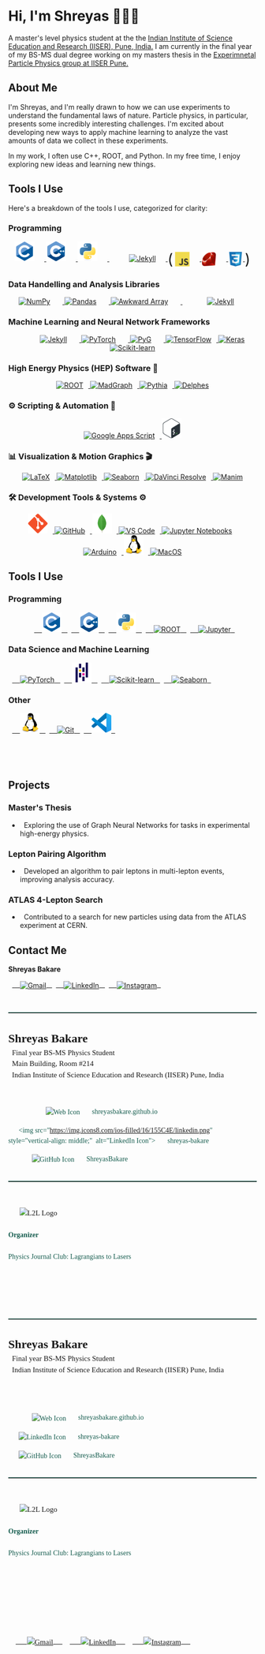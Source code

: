 # Hi, I'm Shreyas 🙋🏻‍♂️

A master's level physics student at the the [Indian Institute of Science Education and Research (IISER), Pune, India.](https://www.iiserpune.ac.in/) I am currently in the final year of my BS-MS dual degree working on my masters thesis in the [Experimnetal Particle Physics group at IISER Pune.](http://sites.iiserpune.ac.in/~ehep/index.html)

## About Me

I'm Shreyas, and I'm really drawn to how we can use experiments to understand the fundamental laws of nature. Particle physics, in particular, presents some incredibly interesting challenges. I'm excited about developing new ways to apply machine learning to analyze the vast amounts of data we collect in these experiments.

In my work, I often use C++, ROOT, and Python. In my free time, I enjoy exploring new ideas and learning new things.

## Tools I Use

Here's a breakdown of the tools I use, categorized for clarity:

### Programming

<p align="center">
  <a href="https://www.cprogramming.com/" target="_blank" rel="noreferrer">
    <img src="https://raw.githubusercontent.com/devicons/devicon/master/icons/c/c-original.svg" alt="C" width="40" height="40" style="margin-right: 20px;">
  </a>
  <a href="https://www.w3schools.com/cpp/" target="_blank" rel="noreferrer">
    <img src="https://raw.githubusercontent.com/devicons/devicon/master/icons/cplusplus/cplusplus-original.svg" alt="C++" width="40" height="40" style="margin-right: 20px;">
  </a>
  <a href="https://www.python.org" target="_blank" rel="noreferrer">
    <img src="https://raw.githubusercontent.com/devicons/devicon/master/icons/python/python-original.svg" alt="Python" width="40" height="40" style="margin-right: 20px;">
  </a>
  <a href="https://jekyllrb.com/" target="_blank" rel="noreferrer">
    <picture>
      <source media="(prefers-color-scheme: dark)" srcset="https://upload.wikimedia.org/wikipedia/commons/4/42/Jekyll_%28software%29_Logo.png" alt="PyTorch Dark Mode Logo" width="80" height="40" style="margin-right: 20px;">
      <source media="(prefers-color-scheme: light)" srcset="https://miro.medium.com/v2/resize:fit:1200/format:webp/1*ThcllHZuDgpCMUCjYLqQag.png" alt="PyTorch Light Mode Logo" width="80" height="40" style="margin-right: 20px;">
      <img src="https://pytorch.org/assets/images/pytorch-logo-dark.svg" alt="Jekyll" width="80" height="40" style="margin-right: 20px;">
    </picture>
  </a>
  <span style="font-size: 30px; vertical-align: middle;">(</span>
  <a href="https://developer.mozilla.org/en-US/docs/Web/JavaScript" target="_blank" rel="noreferrer">
    <img src="https://raw.githubusercontent.com/devicons/devicon/master/icons/javascript/javascript-original.svg" alt="JavaScript" width="30" height="30" style="margin-right: 20px; vertical-align: middle;">
  </a>
  <a href="https://www.ruby-lang.org/en/" target="_blank" rel="noreferrer">
    <img src="https://raw.githubusercontent.com/devicons/devicon/master/icons/ruby/ruby-original.svg" alt="Ruby" width="30" height="30" style="margin-right: 20px; vertical-align: middle;">
  </a>
  <a href="https://www.w3.org/Style/CSS/Overview.en.html" target="_blank" rel="noreferrer">
    <img src="https://raw.githubusercontent.com/devicons/devicon/master/icons/css3/css3-original.svg" alt="CSS" width="30" height="30" style="vertical-align: middle;">
  </a>
  <span style="font-size: 30px; vertical-align: middle;">)</span>
</p>

### Data Handelling and Analysis Libraries

<p align="center">
  <a href="https://numpy.org/" target="_blank" rel="noreferrer">
    <img src="https://www.freecodecamp.org/espanol/news/content/images/2021/04/numpy-1-1-.png" alt="NumPy" width="100" height="50" style="margin-right: 25px;">
  </a>
  <a href="https://pandas.pydata.org/" target="_blank" rel="noreferrer">
    <img src="https://vectorseek.com/wp-content/uploads/2023/07/Pandas-Logo-Vector.svg-.png" alt="Pandas" width="80" height="40" style="margin-right: 25px;">
  </a>
  <a href="https://awkward-array.org/" target="_blank" rel="noreferrer">
    <img src="https://iris-hep.org/assets/logos/awkward.svg" alt="Awkward Array" width="80" height="40" style="margin-right: 25px;">
  </a>
  <a href="https://giotto-tda.github.io/" target="_blank" rel="noreferrer">
    <picture>
      <source media="(prefers-color-scheme: dark)" srcset="https://encrypted-tbn0.gstatic.com/images?q=tbn:ANd9GcSDGiLrTFcdpCM7wJrswZ48l_1ObB54RD1T1Q&s" alt="PyTorch Dark Mode Logo" width="120" height="40" style="margin-right: 25px;">
      <source media="(prefers-color-scheme: light)" srcset="https://raw.githubusercontent.com/giotto-ai/giotto-tda/master/doc/images/tda_logo.svg" alt="PyTorch Light Mode Logo" width="80" height="40" style="margin-right: 25px;">
      <img src="https://pytorch.org/assets/images/pytorch-logo-dark.svg" alt="Jekyll" width="80" height="40" style="margin-right: 25px;">
    </picture>
  </a>
</p>

### Machine Learning  and Neural Network Frameworks

<p align="center">
  <a href="https://giotto-tda.github.io/" target="_blank" rel="noreferrer">
    <picture>
      <source media="(prefers-color-scheme: dark)" srcset="https://encrypted-tbn0.gstatic.com/images?q=tbn:ANd9GcSDGiLrTFcdpCM7wJrswZ48l_1ObB54RD1T1Q&s" alt="PyTorch Dark Mode Logo" width="120" height="40" style="margin-right: 25px;">
      <source media="(prefers-color-scheme: light)" srcset="https://raw.githubusercontent.com/giotto-ai/giotto-tda/master/doc/images/tda_logo.svg" alt="PyTorch Light Mode Logo" width="80" height="40" style="margin-right: 25px;">
      <img src="https://pytorch.org/assets/images/pytorch-logo-dark.svg" alt="Jekyll" width="80" height="40" style="margin-right: 25px;">
    </picture>
  </a>
  <a href="https://pytorch.org/" target="_blank" rel="noreferrer">
    <img src="https://pytorch.org/assets/images/pytorch-logo-dark.svg" alt="PyTorch" width="40" height="40" style="margin-right: 25px;">
  </a>
  <a href="https://pytorch-geometric.readthedocs.io/en/latest/" target="_blank" rel="noreferrer">
    <img src="https://raw.githubusercontent.com/rusty1s/pytorch_geometric/master/docs/_static/img/pyg_logo.png" alt="PyG" width="40" height="40" style="margin-right: 25px;">
  </a>
  <a href="https://www.tensorflow.org" target="_blank" rel="noreferrer">
    <img src="https://www.tensorflow.org/images/tf_logo.svg" alt="TensorFlow" width="40" height="40" style="margin-right: 10px;">
  </a>
  <a href="https://keras.io/" target="_blank" rel="noreferrer">
    <img src="https://keras.io/img/keras-logo-2018-large-1200.png" alt="Keras" width="40" height="40" style="margin-right: 10px;">
  </a>
  <a href="https://scikit-learn.org/stable/" target="_blank" rel="noreferrer">
    <img src="https://upload.wikimedia.org/wikipedia/commons/0/05/Scikit_learn_logo.svg" alt="Scikit-learn" width="40" height="40">
  </a>
</p>

### High Energy Physics (HEP) Software 🚀

<p align="center">
  <a href="https://root.cern/" target="_blank" rel="noreferrer">
    <img src="https://root.cern/img/logos/ROOT_Logo/logos/linux/linux-icon-96.png" alt="ROOT" width="40" height="40" style="margin-right: 10px;">
  </a>
  <a href="https://cp3.irmp.uclouvain.be/projects/madgraph5/" target="_blank" rel="noreferrer">
    <img src="https://cp3.irmp.uclouvain.be/projects/madgraph5/wiki/_media/mg5_logo.png" alt="MadGraph" width="40" height="40" style="margin-right: 10px;">
  </a>
  <a href="https://pythia.hepforge.org/" target="_blank" rel="noreferrer">
    <img src="https://pythia.hepforge.org/doxygen/html/pythialogo.gif" alt="Pythia" width="40" height="40" style="margin-right: 10px;">
  </a>
  <a href="https://cp3.irmp.uclouvain.be/projects/delphes/" target="_blank" rel="noreferrer">
    <img src="https://cp3.irmp.uclouvain.be/projects/delphes/wiki/_media/delphes_logo.png" alt="Delphes" width="40" height="40">
  </a>
</p>

### ⚙️ Scripting & Automation 🤖

<p align="center">
  <a href="https://developers.google.com/apps-script" target="_blank" rel="noreferrer">
    <img src="https://www.gstatic.com/images/branding/product/1x/googlescript_64dp.png" alt="Google Apps Script" width="40" height="40" style="margin-right: 10px;">
  </a>
  <a href="https://www.gnu.org/software/bash/" target="_blank" rel="noreferrer">
    <img src="https://raw.githubusercontent.com/devicons/devicon/master/icons/bash/bash-original.svg" alt="Bash" width="40" height="40">
  </a>
</p>

### 📊 Visualization & Motion Graphics 🎬

<p align="center">
  <a href="https://www.latex-project.org/" target="_blank" rel="noreferrer">
    <img src="https://upload.wikimedia.org/wikipedia/commons/thumb/a/a8/LaTeX_logo.svg/800px-LaTeX_logo.svg.png" alt="LaTeX" width="40" height="40" style="margin-right: 10px;">
  </a>
  <a href="https://matplotlib.org/" target="_blank" rel="noreferrer">
    <img src="https://matplotlib.org/_static/logo2_compressed.svg" alt="Matplotlib" width="40" height="40" style="margin-right: 10px;">
  </a>
  <a href="https://seaborn.pydata.org/" target="_blank" rel="noreferrer">
    <img src="https://seaborn.pydata.org/_static/logo-wide-lightbg.svg" alt="Seaborn" width="40" height="40" style="margin-right: 10px;">
  </a>
  <a href="https://www.blackmagicdesign.com/products/davinciresolve/" target="_blank" rel="noreferrer">
    <img src="https://upload.wikimedia.org/wikipedia/commons/thumb/d/df/DaVinci_Resolve_17_logo.svg/1200px-DaVinci_Resolve_17_logo.svg.png" alt="DaVinci Resolve" width="40" height="40" style="margin-right: 10px;">
  </a>
  <a href="https://www.manim.community/" target="_blank" rel="noreferrer">
    <img src="https://www.manim.community/static/logo/manim_logo_dark.svg" alt="Manim" width="40" height="40">
  </a>
</p>

### 🛠️ Development Tools & Systems ⚙️

<p align="center">
  <a href="https://git-scm.com/" target="_blank" rel="noreferrer">
    <img src="https://raw.githubusercontent.com/devicons/devicon/master/icons/git/git-original.svg" alt="Git" width="40" height="40" style="margin-right: 10px;">
  </a>
  <a href="https://github.com/" target="_blank" rel="noreferrer">
    <img src="https://github.githubassets.com/images/modules/logos_page/GitHub-Mark.png" alt="GitHub" width="40" height="40" style="margin-right: 10px;">
  </a>
  <a href="https://www.mongodb.com/" target="_blank" rel="noreferrer">
    <img src="https://raw.githubusercontent.com/devicons/devicon/master/icons/mongodb/mongodb-original.svg" alt="MongoDB" width="40" height="40" style="margin-right: 10px;">
  </a>
  <a href="https://code.visualstudio.com/" target="_blank" rel="noreferrer">
    <img src="https://upload.wikimedia.org/wikipedia/commons/9/9a/Visual_Studio_Code_1.35_logo.svg" alt="VS Code" width="40" height="40" style="margin-right: 10px;">
  </a>
  <a href="https://jupyter.org/" target="_blank" rel="noreferrer">
    <img src="https://jupyter.org/assets/logos/rectanglelogo-greytext-orangebody-greymoons.svg" alt="Jupyter Notebooks" height="40" style="margin-right: 10px;">
  </a>
  <a href="https://www.arduino.cc/" target="_blank" rel="noreferrer">
    <img src="https://upload.wikimedia.org/wikipedia/commons/thumb/8/87/Arduino_Logo.svg/800px-Arduino_Logo.svg.png" alt="Arduino" width="40" height="40" style="margin-right: 10px;">
  </a>
  <a href="https://www.linux.org/" target="_blank" rel="noreferrer">
    <img src="https://raw.githubusercontent.com/devicons/devicon/master/icons/linux/linux-original.svg" alt="Linux" width="40" height="40" style="margin-right: 10px;">
  </a>
  <a href="https://www.apple.com/macos/" target="_blank" rel="noreferrer">
    <img src="https://upload.wikimedia.org/wikipedia/commons/thumb/3/30/MacOS_logo.svg/640px-MacOS_logo.svg.png" alt="MacOS" width="40" height="40">
  </a>
</p>

## Tools I Use

### Programming

<p align="center">
  <a href="https://www.cprogramming.com/" target="_blank" rel="noreferrer">
    <img src="https://raw.githubusercontent.com/devicons/devicon/master/icons/c/c-original.svg" alt="C" width="40" height="40" />
  </a>
  <a href="https://www.w3schools.com/cpp/" target="_blank" rel="noreferrer">
    <img src="https://raw.githubusercontent.com/devicons/devicon/master/icons/cplusplus/cplusplus-original.svg" alt="C++" width="40" height="40" />
  </a>
  <a href="https://www.python.org" target="_blank" rel="noreferrer">
    <img src="https://raw.githubusercontent.com/devicons/devicon/master/icons/python/python-original.svg" alt="Python" width="40" height="40" />
  </a>
  <a href="https://root.cern/" target="_blank" rel="noreferrer">
    <img src="https://root.cern/img/logos/ROOT_Logo/logos/linux/linux-icon-96.png" alt="ROOT" width="40" height="40" />
  </a>
  <a href="https://jupyter.org/" target="_blank" rel="noreferrer">
    <img src="https://jupyter.org/assets/logos/rectanglelogo-greytext-orangebody-greymoons.svg" alt="Jupyter" height="40" />
  </a>
</p>

### Data Science and Machine Learning

<p align="left">
  <a href="https://pytorch.org/" target="_blank" rel="noreferrer">
    <img src="https://www.vectorlogo.zone/logos/pytorch/pytorch-icon.svg" alt="PyTorch" width="40" height="40" />
  </a>
  <a href="https://pandas.pydata.org/" target="_blank" rel="noreferrer">
    <img src="https://raw.githubusercontent.com/devicons/devicon/2ae2a900d2f041da66e950e4d48052658d850630/icons/pandas/pandas-original.svg" alt="Pandas" width="40" height="40" />
  </a>
  <a href="https://scikit-learn.org/" target="_blank" rel="noreferrer">
    <img src="https://upload.wikimedia.org/wikipedia/commons/0/05/Scikit_learn_logo_small.svg" alt="Scikit-learn" width="40" height="40" />
  </a>
  <a href="https://seaborn.pydata.org/" target="_blank" rel="noreferrer">
    <img src="https://seaborn.pydata.org/_images/logo-mark-lightbg.svg" alt="Seaborn" width="40" height="40" />
  </a>
</p>

### Other

<p align="left">
  <a href="https://www.linux.org/" target="_blank" rel="noreferrer">
    <img src="https://raw.githubusercontent.com/devicons/devicon/master/icons/linux/linux-original.svg" alt="Linux" width="40" height="40" />
  </a>
  <a href="https://git-scm.com/" target="_blank" rel="noreferrer">
    <img src="https://www.vectorlogo.zone/logos/git-scm/git-scm-icon.svg" alt="Git" width="40" height="40" />
  </a>
  <a href="https://code.visualstudio.com/" target="_blank" rel="noreferrer">
    <img src="https://raw.githubusercontent.com/devicons/devicon/master/icons/vscode/vscode-original.svg" alt="VS Code" width="40" height="40" />
  </a>
</p>

<p align="center">
  </p>

<p align="center">
  </p>

## Projects

### Master's Thesis

-   Exploring the use of Graph Neural Networks for tasks in experimental high-energy physics.

### Lepton Pairing Algorithm

-   Developed an algorithm to pair leptons in multi-lepton events, improving analysis accuracy.

### ATLAS 4-Lepton Search

-   Contributed to a search for new particles using data from the ATLAS experiment at CERN.

## Contact Me

**Shreyas Bakare**

<p align="left">
  <a href="mailto:shreyas.bakare@students.iiserpune.ac.in" target="blank">
    <img align="center" src="https://lh3.googleusercontent.com/0rpHlrX8IG77awQMuUZpQ0zGWT7HRYtpncsuRnFo6V3c8Lh2hPjXnEuhDDd-OsLz1vua4ld2rlUYFAaBYk-rZCODmi2eJlwUEVsZgg" alt="Gmail" height="40" width="40" />
  </a>
  <a href="https://linkedin.com/in/shreyas-bakare" target="blank">
    <img align="center" src="https://raw.githubusercontent.com/rahuldkjain/github-profile-readme-generator/master/src/images/icons/Social/linked-in-alt.svg" alt="LinkedIn" height="30" width="40" />
  </a>
  <a href="https://instagram.com/shreeeessh" target="blank">
    <img align="center" src="https://raw.githubusercontent.com/rahuldkjain/github-profile-readme-generator/master/src/images/icons/Social/instagram.svg" alt="Instagram" height="30" width="40" />
  </a>
</p>
<div style="font-family: 'Alegreya'; font-size: 15px; line-height: 1.5;">
  <hr style="border: none; border-top: 1px solid rgb(21,92,78); margin: 10px 0;">
  <div style="font-size: 24px; font-weight: bold;">Shreyas Bakare</div>
  Final year BS-MS Physics Student<br>
  Main Building, Room #214<br>
  Indian Institute of Science Education and Research (IISER) Pune, India


  <!-- Contact icons section -->
  <div style="display: flex; flex-wrap: wrap; gap: 16px; margin-top: 10px; font-size: 14px; color: rgb(21,92,78);">
    <!-- <div>
      <img src="https://img.icons8.com/ios-filled/16/155C4E/phone.png" style="vertical-align: middle;" alt="Phone Icon">
      <a href="tel:+919423132680" target="_blank" rel="noopener noreferrer" style="color: rgb(21,92,78); text-decoration: none;">(+91) 94231 32680</a>
    </div>
    <div>
      <img src="https://img.icons8.com/ios-filled/16/155C4E/new-post.png" style="vertical-align: middle;" alt="Mail Icon">
      <a href="mailto:shreyas.sunil.bakare@cern.ch" target="_blank" rel="noopener noreferrer" style="color: rgb(21,92,78); text-decoration: none;">shreyas.sunil.bakare@cern.ch</a>
    </div> --> 
    <div> 
      <img src="https://img.icons8.com/ios-filled/16/155C4E/domain.png" style="vertical-align: middle;" alt="Web Icon">
      <a href="https://shreyasbakare.github.io" target="_blank" rel="noopener noreferrer" style="color: rgb(21,92,78); text-decoration: none;">shreyasbakare.github.io</a>
    </div>
    <div>
      <img src="https://img.icons8.com/ios-filled/16/155C4E/linkedin.png" style="vertical-align: middle;"  alt="LinkedIn Icon">
      <a href="https://www.linkedin.com/in/shreyas-bakare" target="_blank" rel="noopener noreferrer" style="color: rgb(21,92,78); text-decoration: none;">shreyas-bakare</a>
    </div>
    <div>
      <img src="https://img.icons8.com/ios-filled/16/155C4E/github.png" style="vertical-align: middle;" alt="GitHub Icon">
      <a href="https://github.com/ShreyasBakare" target="_blank" rel="noopener noreferrer" style="color: rgb(21,92,78); text-decoration: none;">ShreyasBakare</a>
    </div>
  </div>
  <hr style="border: none; border-top: 1px solid rgb(21,92,78); margin: 10px 0;">

  <!-- L2L Club section -->
  <a href="https://lagrangians2lasers.github.io" target="_blank" rel="noopener noreferrer" style="text-decoration: none;">
    <div style="display: flex; align-items: center; font-family: Alegreya;">
      <img src="https://lagrangians2lasers.github.io/assets/img/new_logo.jpeg" style="height: 30px; margin-right: 10px;" alt="L2L Logo">
      <div>
        <div style="font-weight: bold; font-size: 14px; color: rgb(21,92,78);">Organizer</div>
        <div style="font-size: 14px; color: rgb(21,92,78);">Physics Journal Club: Lagrangians to Lasers</div>
      </div>
    </div>
  </a>
</div>


<div style="font-family: 'Alegreya', serif; font-size: 15px; line-height: 1.5;">
  <hr style="border: none; border-top: 1px solid #155C4E; margin: 10px 0;">
  <div style="font-size: 24px; font-weight: bold;">Shreyas Bakare</div>
  Final year BS-MS Physics Student<br>
  Indian Institute of Science Education and Research (IISER) Pune, India
  <br><br>

  <div style="display: flex; flex-wrap: wrap; gap: 16px; margin-top: 10px; font-size: 14px; color: #155C4E;">
    <div>
      <img src="https://img.icons8.com/ios-filled/16/155C4E/domain.png" style="vertical-align: middle;" alt="Web Icon">
      <a href="https://shreyasbakare.github.io" target="_blank" rel="noopener noreferrer" style="color: #155C4E; text-decoration: none;">shreyasbakare.github.io</a>
    </div>
    <div>
      <img src="https://img.icons8.com/ios-filled/16/155C4E/linkedin.png" style="vertical-align: middle;" alt="LinkedIn Icon">
      <a href="https://www.linkedin.com/in/shreyas-bakare" target="_blank" rel="noopener noreferrer" style="color: #155C4E; text-decoration: none;">shreyas-bakare</a>
    </div>
    <div>
      <img src="https://img.icons8.com/ios-filled/16/155C4E/github.png" style="vertical-align: middle;" alt="GitHub Icon">
      <a href="https://github.com/ShreyasBakare" target="_blank" rel="noopener noreferrer" style="color: #155C4E; text-decoration: none;">ShreyasBakare</a>
    </div>
  </div>
  <hr style="border: none; border-top: 1px solid #155C4E; margin: 10px 0;">

  <a href="https://lagrangians2lasers.github.io" target="_blank" rel="noopener noreferrer" style="text-decoration: none;">
    <div style="display: flex; align-items: center; font-family: 'Alegreya', serif;">
      <img src="https://lagrangians2lasers.github.io/assets/img/new_logo.jpeg" style="height: 30px; margin-right: 10px;" alt="L2L Logo">
      <div>
        <div style="font-weight: bold; font-size: 14px; color: #155C4E;">Organizer</div>
        <div style="font-size: 14px; color: #155C4E;">Physics Journal Club: Lagrangians to Lasers</div>
      </div>
    </div>
  </a>

  <br>

  <p align="left">
    <a href="mailto:shreyas.bakare@students.iiserpune.ac.in" target="blank">
      <img align="center" src="https://lh3.googleusercontent.com/0rpHlrX8IG77awQMuUZpQ0zGWT7HRYtpncsuRnFo6V3c8Lh2hPjXnEuhDDd-OsLz1vua4ld2rlUYFAaBYk-rZCODmi2eJlwUEVsZgg" alt="Gmail" height="40" width="40" />
    </a>
    <a href="https://linkedin.com/in/shreyas-bakare" target="blank">
      <img align="center" src="https://raw.githubusercontent.com/rahuldkjain/github-profile-readme-generator/master/src/images/icons/Social/linked-in-alt.svg" alt="LinkedIn" height="30" width="40" />
    </a>
    <a href="https://instagram.com/shreeeessh" target="blank">
      <img align="center" src="https://raw.githubusercontent.com/rahuldkjain/github-profile-readme-generator/master/src/images/icons/Social/instagram.svg" alt="Instagram" height="30" width="40" />
    </a>
  </p>

</div>
